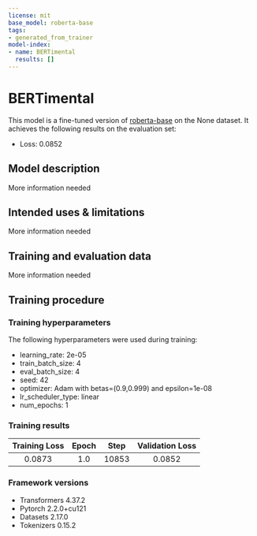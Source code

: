 ```yaml
---
license: mit
base_model: roberta-base
tags:
- generated_from_trainer
model-index:
- name: BERTimental
  results: []
---
```


<!-- This model card has been generated automatically according to the information the Trainer had access to. You
should probably proofread and complete it, then remove this comment. -->

# BERTimental

This model is a fine-tuned version of [roberta-base](https://huggingface.co/roberta-base) on the None dataset.
It achieves the following results on the evaluation set:
- Loss: 0.0852

## Model description

More information needed

## Intended uses & limitations

More information needed

## Training and evaluation data

More information needed

## Training procedure

### Training hyperparameters

The following hyperparameters were used during training:
- learning_rate: 2e-05
- train_batch_size: 4
- eval_batch_size: 4
- seed: 42
- optimizer: Adam with betas=(0.9,0.999) and epsilon=1e-08
- lr_scheduler_type: linear
- num_epochs: 1

### Training results

| Training Loss | Epoch | Step  | Validation Loss |
|:-------------:|:-----:|:-----:|:---------------:|
| 0.0873        | 1.0   | 10853 | 0.0852          |


### Framework versions

- Transformers 4.37.2
- Pytorch 2.2.0+cu121
- Datasets 2.17.0
- Tokenizers 0.15.2
